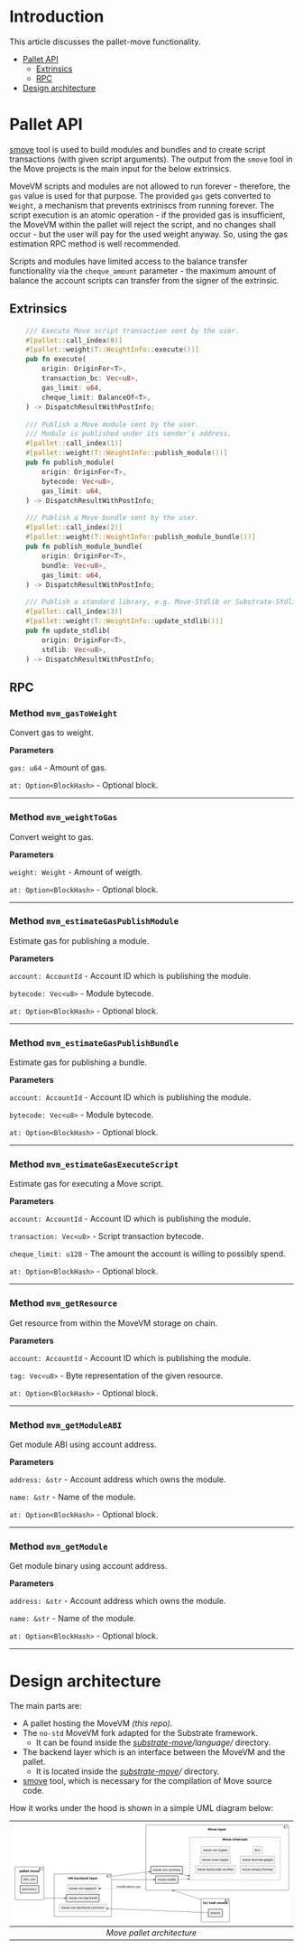 # Introduction
This article discusses the pallet-move functionality.

- [Pallet API](#pallet-api)
  - [Extrinsics](#extrinsics)
  - [RPC](#rpc)
- [Design architecture](#design-architecture)


# Pallet API
[smove] tool is used to build modules and bundles and to create script transactions (with given script arguments). The output from the `smove` tool in the Move projects is the main input for the below extrinsics.

MoveVM scripts and modules are not allowed to run forever - therefore, the `gas` value is used for that purpose. The provided `gas` gets converted to `Weight`, a mechanism that prevents extriniscs from running forever.
The script execution is an atomic operation - if the provided gas is insufficient, the MoveVM within the pallet will reject the script, and no changes shall occur - but the user will pay for the used weight anyway. So, using the gas estimation RPC method is well recommended.

Scripts and modules have limited access to the balance transfer functionality via the `cheque_amount` parameter - the maximum amount of balance the account scripts can transfer from the signer of the extrinsic.

## Extrinsics

```rust
    /// Execute Move script transaction sent by the user.
    #[pallet::call_index(0)]
    #[pallet::weight(T::WeightInfo::execute())]
    pub fn execute(
        origin: OriginFor<T>,
        transaction_bc: Vec<u8>,
        gas_limit: u64,
        cheque_limit: BalanceOf<T>,
    ) -> DispatchResultWithPostInfo;
```

```rust
    /// Publish a Move module sent by the user.
    /// Module is published under its sender's address.
    #[pallet::call_index(1)]
    #[pallet::weight(T::WeightInfo::publish_module())]
    pub fn publish_module(
        origin: OriginFor<T>,
        bytecode: Vec<u8>,
        gas_limit: u64,
    ) -> DispatchResultWithPostInfo;
```

```rust
    /// Publish a Move bundle sent by the user.
    #[pallet::call_index(2)]
    #[pallet::weight(T::WeightInfo::publish_module_bundle())]
    pub fn publish_module_bundle(
        origin: OriginFor<T>,
        bundle: Vec<u8>,
        gas_limit: u64,
    ) -> DispatchResultWithPostInfo;
```

```rust
    /// Publish a standard library, e.g. Move-Stdlib or Substrate-Stdlib. Sudo user only.
    #[pallet::call_index(3)]
    #[pallet::weight(T::WeightInfo::update_stdlib())]
    pub fn update_stdlib(
        origin: OriginFor<T>,
        stdlib: Vec<u8>,
    ) -> DispatchResultWithPostInfo;
```

## RPC

### Method `mvm_gasToWeight`
Convert gas to weight.

**Parameters**

`gas: u64` - Amount of gas.

`at: Option<BlockHash>` - Optional block.

----------------------------------------------------------------

### Method `mvm_weightToGas`
Convert weight to gas.

**Parameters**

`weight: Weight` - Amount of weigth.

`at: Option<BlockHash>` - Optional block.

----------------------------------------------------------------

### Method `mvm_estimateGasPublishModule`
Estimate gas for publishing a module.

**Parameters**

`account: AccountId` - Account ID which is publishing the module.

`bytecode: Vec<u8>` - Module bytecode.

`at: Option<BlockHash>` - Optional block.

----------------------------------------------------------------

### Method `mvm_estimateGasPublishBundle`
Estimate gas for publishing a bundle.

**Parameters**

`account: AccountId` - Account ID which is publishing the module.

`bytecode: Vec<u8>` - Module bytecode.

`at: Option<BlockHash>` - Optional block.

----------------------------------------------------------------

### Method `mvm_estimateGasExecuteScript`
Estimate gas for executing a Move script.

**Parameters**

`account: AccountId` - Account ID which is publishing the module.

`transaction: Vec<u8>` - Script transaction bytecode.

`cheque_limit: u128` - The amount the account is willing to possibly spend.

`at: Option<BlockHash>` - Optional block.

----------------------------------------------------------------

### Method `mvm_getResource`
Get resource from within the MoveVM storage on chain.

**Parameters**

`account: AccountId` - Account ID which is publishing the module.

`tag: Vec<u8>` - Byte representation of the given resource.

`at: Option<BlockHash>` - Optional block.

----------------------------------------------------------------

### Method `mvm_getModuleABI`
Get module ABI using account address.

**Parameters**

`address: &str` - Account address which owns the module.

`name: &str` - Name of the module.

`at: Option<BlockHash>` - Optional block.

----------------------------------------------------------------

### Method `mvm_getModule`
Get module binary using account address.

**Parameters**

`address: &str` - Account address which owns the module.

`name: &str` - Name of the module.

`at: Option<BlockHash>` - Optional block.

----------------------------------------------------------------

# Design architecture

The main parts are:
- A pallet hosting the MoveVM _(this repo)_.
- The `no-std` MoveVM fork adapted for the Substrate framework.
  - It can be found inside the _[substrate-move][substrate-move]/language/_ directory.
- The backend layer which is an interface between the MoveVM and the pallet.
  - It is located inside the _[substrate-move][substrate-move]/_ directory.
- [smove][smove] tool, which is necessary for the compilation of Move source code.

How it works under the hood is shown in a simple UML diagram below:

| ![uml-pallet-move-full-architecture-m2.png](./assets/uml-pallet-move-full-architecture-m2.png) |
|:--:|
| *Move pallet architecture* |

[smove]: https://github.com/eigerco/smove
[substrate-move]: https://github.com/eigerco/substrate-move
